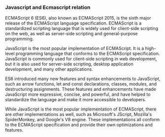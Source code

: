 ### Javascript and Ecmascript relation

ECMAScript 6 (ES6), also known as ECMAScript 2015, is the sixth major release of the ECMAScript language specification. ECMAScript is a standardized scripting language that is widely used for client-side scripting on the web, as well as server-side scripting and general-purpose programming.

JavaScript is the most popular implementation of ECMAScript. It is a high-level programming language that conforms to the ECMAScript specification. JavaScript is commonly used for client-side scripting in web development, but it is also used for server-side scripting, desktop application development, and many other applications.

ES6 introduced many new features and syntax enhancements to JavaScript, such as arrow functions, let and const declarations, classes, modules, and destructuring assignments. These features and enhancements have made JavaScript more expressive, concise, and powerful, and have helped to standardize the language and make it more accessible to developers.

While JavaScript is the most popular implementation of ECMAScript, there are other implementations as well, such as Microsoft's JScript, Mozilla's SpiderMonkey, and Google's V8 engine. These implementations all conform to the ECMAScript specification and provide their own optimizations and features.